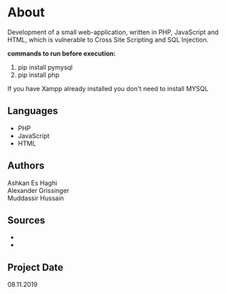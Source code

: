 # About
Development of a small web-application, written in PHP, JavaScript and HTML,
which is vulnerable to Cross Site Scripting and SQL Injection.

**commands to run before execution:** <br>
1. pip install pymysql <br>
2. pip install php

If you have Xampp already installed you don't need to install MYSQL

## Languages
* PHP
* JavaScript
* HTML

## Authors
Ashkan Es Haghi <br>
Alexander Grissinger <br>
Muddassir Hussain <br>

## Sources
* 
* 

## Project Date
08.11.2019
